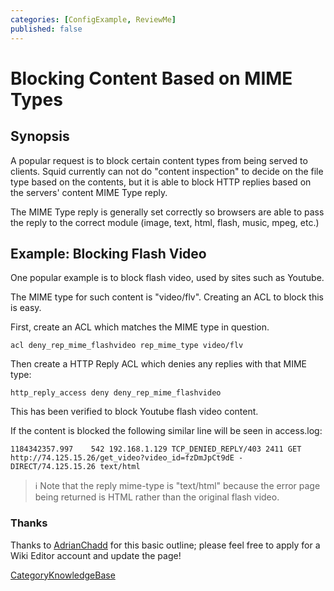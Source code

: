 ```yaml
---
categories: [ConfigExample, ReviewMe]
published: false
---
```

# Blocking Content Based on MIME Types

## Synopsis

A popular request is to block certain content types from being served to
clients. Squid currently can not do "content inspection" to decide on
the file type based on the contents, but it is able to block HTTP
replies based on the servers' content MIME Type reply.

The MIME Type reply is generally set correctly so browsers are able to
pass the reply to the correct module (image, text, html, flash, music,
mpeg, etc.)

## Example: Blocking Flash Video

One popular example is to block flash video, used by sites such as
Youtube.

The MIME type for such content is "video/flv". Creating an ACL to block
this is easy.

First, create an ACL which matches the MIME type in question.

    acl deny_rep_mime_flashvideo rep_mime_type video/flv

Then create a HTTP Reply ACL which denies any replies with that MIME
type:

    http_reply_access deny deny_rep_mime_flashvideo

This has been verified to block Youtube flash video content.

If the content is blocked the following similar line will be seen in
access.log:

    1184342357.997    542 192.168.1.129 TCP_DENIED_REPLY/403 2411 GET http://74.125.15.26/get_video?video_id=fzDmJpCt9dE - DIRECT/74.125.15.26 text/html

> :information_source:
    Note that the reply mime-type is "text/html" because the error page
    being returned is HTML rather than the original flash video.

### Thanks

Thanks to
[AdrianChadd](/AdrianChadd)
for this basic outline; please feel free to apply for a Wiki Editor
account and update the page\!

[CategoryKnowledgeBase](/CategoryKnowledgeBase)
